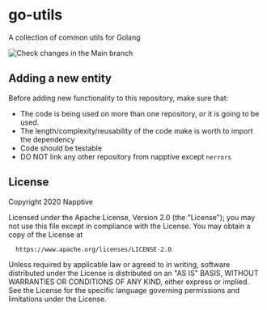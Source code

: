 # go-utils

A collection of common utils for Golang

![Check changes in the Main branch](https://github.com/napptive/go-utils/workflows/Check%20changes%20in%20the%20Main%20branch/badge.svg)

## Adding a new entity

Before adding new functionality to this repository, make sure that:

* The code is being used on more than one repository, or it is going to be used.
* The length/complexity/reusability of the code make is worth to import the dependency
* Code should be testable
* DO NOT link any other repository from napptive except `nerrors`


## License

 Copyright 2020 Napptive

 Licensed under the Apache License, Version 2.0 (the "License");
 you may not use this file except in compliance with the License.
 You may obtain a copy of the License at

      https://www.apache.org/licenses/LICENSE-2.0

 Unless required by applicable law or agreed to in writing, software
 distributed under the License is distributed on an "AS IS" BASIS,
 WITHOUT WARRANTIES OR CONDITIONS OF ANY KIND, either express or implied.
 See the License for the specific language governing permissions and
 limitations under the License.
